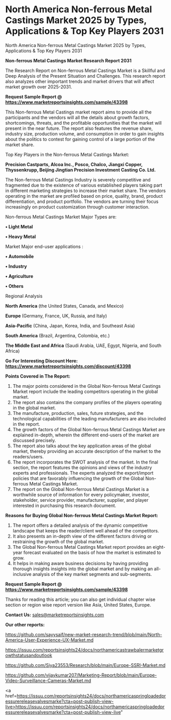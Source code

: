 # North America Non-ferrous Metal Castings Market 2025 by Types, Applications & Top Key Players 2031
North America Non-ferrous Metal Castings Market 2025 by Types, Applications & Top Key Players 2031

<strong>Non-ferrous Metal Castings Market Research Report 2031</strong>

The Research Report on Non-ferrous Metal Castings Market is a Skillful and Deep Analysis of the Present Situation and Challenges. This research report also analyzes other important trends and market drivers that will affect market growth over 2025-2031.

<strong>Request Sample Report @ <a href=https://www.marketreportsinsights.com/sample/43398>https://www.marketreportsinsights.com/sample/43398</a></strong>

This Non-ferrous Metal Castings market report aims to provide all the participants and the vendors will all the details about growth factors, shortcomings, threats, and the profitable opportunities that the market will present in the near future. The report also features the revenue share, industry size, production volume, and consumption in order to gain insights about the politics to contest for gaining control of a large portion of the market share.

Top Key Players in the Non-ferrous Metal Castings Market:

<strong>Precision Castparts, Alcoa Inc., Posco, Chalco, Jiangxi Copper, Thyssenkrupp, Beijing Jingtian Precision Investment Casting Co. Ltd.</strong>

The Non-ferrous Metal Castings Industry is severely competitive and fragmented due to the existence of various established players taking part in different marketing strategies to increase their market share. The vendors operating in the market are profiled based on price, quality, brand, product differentiation, and product portfolio. The vendors are turning their focus increasingly on product customization through customer interaction.

Non-ferrous Metal Castings Market Major Types are:

<strong>•  Light Metal

•  Heavy Metal</strong>

Market Major end-user applications :

<strong>•  Automobile

•  Industry

•  Agriculture

•  Others</strong>

Regional Analysis

</u><strong><b>North America</b></strong> (the United States, Canada, and Mexico)

<strong><b>Europe </b></strong>(Germany, France, UK, Russia, and Italy)

<strong><b>Asia-Pacific</b></strong> (China, Japan, Korea, India, and Southeast Asia)

<strong><b>South America</b></strong> (Brazil, Argentina, Colombia, etc.)

<strong><b>The Middle East and Africa</b></strong> (Saudi Arabia, UAE, Egypt, Nigeria, and South Africa)

<strong>Go For Interesting Discount Here: <a href=https://www.marketreportsinsights.com/discount/43398>https://www.marketreportsinsights.com/discount/43398</a></strong>

<strong>Points Covered in The Report:</strong>
<ol>
  <li>The major points considered in the Global Non-ferrous Metal Castings Market report include the leading competitors operating in the global market.</li>
  <li>The report also contains the company profiles of the players operating in the global market.</li>
  <li>The manufacture, production, sales, future strategies, and the technological capabilities of the leading manufacturers are also included in the report.</li>
  <li>The growth factors of the Global Non-ferrous Metal Castings Market are explained in-depth, wherein the different end-users of the market are discussed precisely.</li>
  <li>The report also talks about the key application areas of the global market, thereby providing an accurate description of the market to the readers/users.</li>
  <li>The report incorporates the SWOT analysis of the market. In the final section, the report features the opinions and views of the industry experts and professionals. The experts analyzed the export/import policies that are favorably influencing the growth of the Global Non-ferrous Metal Castings Market.</li>
  <li>The report on the Global Non-ferrous Metal Castings Market is a worthwhile source of information for every policymaker, investor, stakeholder, service provider, manufacturer, supplier, and player interested in purchasing this research document.</li>
</ol>
<strong>Reasons for Buying Global Non-ferrous Metal Castings Market Report:</strong>

<ol>
  <li>The report offers a detailed analysis of the dynamic competitive landscape that keeps the reader/client well ahead of the competitors.</li>
  <li>It also presents an in-depth view of the different factors driving or restraining the growth of the global market.</li>
  <li>The Global Non-ferrous Metal Castings Market report provides an eight-year forecast evaluated on the basis of how the market is estimated to grow.</li>
  <li>It helps in making aware business decisions by having providing thorough insights insights into the global market and by making an all-inclusive analysis of the key market segments and sub-segments.</li>
</ol>
<strong>Request Sample Report @ <a href=https://www.marketreportsinsights.com/sample/43398>https://www.marketreportsinsights.com/sample/43398</a></strong>


Thanks for reading this article; you can also get individual chapter wise section or region wise report version like Asia, United States, Europe.

<strong>Contact Us:</strong>
sales@marketreportsinsights.com

<strong>Our other reports:</strong>

<a href=https://github.com/sayysaif/new-market-research-trend/blob/main/North-America-User-Experience-UX-Market.md>https://github.com/sayysaif/new-market-research-trend/blob/main/North-America-User-Experience-UX-Market.md</a>

<a href=https://issuu.com/reportsinsights24/docs/northamericastrawbalermarketgrowthstatusandoutlook>https://issuu.com/reportsinsights24/docs/northamericastrawbalermarketgrowthstatusandoutlook</a>

<a href=https://github.com/Siya23553/Research/blob/main/Europe-SSRI-Market.md>https://github.com/Siya23553/Research/blob/main/Europe-SSRI-Market.md</a>

<a href=https://github.com/vijaykumar207/Marketing-Report/blob/main/Europe-Video-Surveillance-Cameras-Market.md>https://github.com/vijaykumar207/Marketing-Report/blob/main/Europe-Video-Surveillance-Cameras-Market.md</a>

<a href=https://issuu.com/reportsinsights24/docs/northamericaspringloadedpressurereleasevalvesmarke?cta=post-publish-view-live>https://issuu.com/reportsinsights24/docs/northamericaspringloadedpressurereleasevalvesmarke?cta=post-publish-view-live</a>"
